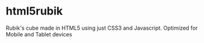 html5rubik
==========

Rubik's cube made in HTML5 using just CSS3 and Javascript. Optimized for Mobile and Tablet devices